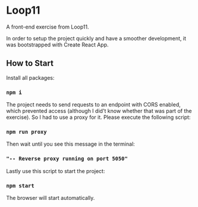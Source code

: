 # Loop11

A front-end exercise from Loop11.

In order to setup the project quickly and have a smoother development, it was bootstrapped with Create React App.

## How to Start

Install all packages:

### `npm i`

The project needs to send requests to an endpoint with CORS enabled, which prevented access (although I did't know whether that was part of the exercise). So I had to use a proxy for it. Please execute the following script:

### `npm run proxy`

Then wait until you see this message in the terminal:

### `"-- Reverse proxy running on port 5050"`

Lastly use this script to start the project:

### `npm start`

The browser will start automatically.